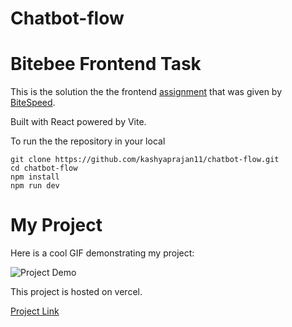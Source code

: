 # Chatbot-flow

# Bitebee Frontend Task

This is the solution the the frontend [assignment](https://bitespeed.notion.site/Frontend-Developer-SDE-1-e31a72fec84741ed9d7998275f2d7363) that was given by [BiteSpeed](https://www.bitespeed.co/).

Built with React powered by Vite.

To run the the repository in your local

```
git clone https://github.com/kashyaprajan11/chatbot-flow.git
cd chatbot-flow
npm install
npm run dev
```

# My Project

Here is a cool GIF demonstrating my project:

![Project Demo](https://drive.google.com/uc?export=view&id=1fMKekxziu8iuKwyoW6AtzjjoNSRQt4Qd)

This project is hosted on vercel.

[Project Link](https://chatbot-flow-phi.vercel.app/)
